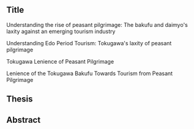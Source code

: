 
## Title
Understanding the rise of peasant pilgrimage: The bakufu and daimyo's laxity against an emerging tourism industry

Understanding Edo Period Tourism: Tokugawa's laxity of peasant pilgrimage

Tokugawa Lenience of Peasant Pilgrimage

Lenience of the Tokugawa Bakufu Towards Tourism from Peasant Pilgrimage 


## Thesis


## Abstract